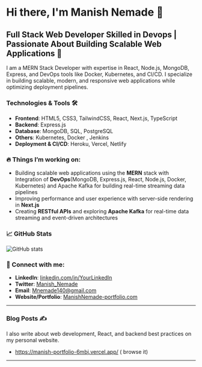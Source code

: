 # Hi there, I'm Manish Nemade 👋

## Full Stack Web Developer Skilled in Devops | Passionate About Building Scalable Web Applications 🚀

I am a MERN Stack Developer with expertise in React, Node.js, MongoDB, Express, and DevOps tools like Docker, Kubernetes, and CI/CD. I specialize in building scalable, modern, and responsive web applications while optimizing deployment pipelines.

### Technologies & Tools 🛠️
- **Frontend**: HTML5, CSS3, TailwindCSS, React, Next.js, TypeScript
- **Backend**: Express.js
- **Database**: MongoDB, SQL, PostgreSQL 
- **Others**: Kubernetes, Docker , Jenkins
- **Deployment & CI/CD**: Heroku, Vercel, Netlify

### 🔥 Things I’m working on:
- Building scalable web applications using the **MERN** stack with Integration of **DevOps**(MongoDB, Express.js, React, Node.js, Docker, Kubernetes) and Apache Kafka for building real-time streaming data pipelines
- Improving performance and user experience with server-side rendering in **Next.js**
- Creating **RESTful APIs** and exploring  **Apache Kafka** for real-time data streaming and event-driven architectures

### 📈 GitHub Stats
![GitHub stats](https://github-readme-stats.vercel.app/api?username=Manishnemade12&show_icons=true&hide=prs&count_private=true&hide_title=true)

### 🚀 Connect with me:
- **LinkedIn**: [linkedin.com/in/YourLinkedIn](https://www.linkedin.com/in/YourLinkedIn)
- **Twitter**: [Manish_Nemade](https://twitter.com/YourTwitterHandle)
- **Email**: Mnemade140@gmail.com
- **Website/Portfolio**: [ManishNemade-portfolio.com](https://manish-portfolio-6mbj.vercel.app/)

---

### Blog Posts ✍️

I also write about web development, React, and backend best practices on my personal website.

- https://manish-portfolio-6mbj.vercel.app/ ( browse it)

---
